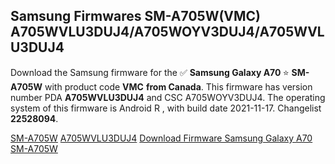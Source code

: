 <h2>Samsung Firmwares SM-A705W(VMC) A705WVLU3DUJ4/A705WOYV3DUJ4/A705WVLU3DUJ4</h2>
Download the Samsung firmware for the ✅ <strong>Samsung Galaxy A70 </strong> ⭐ <strong>SM-A705W</strong> with product code <strong>VMC</strong> <strong> from Canada</strong>. This firmware has version number PDA <strong>A705WVLU3DUJ4</strong> and CSC A705WOYV3DUJ4. The operating system of this firmware is Android R , with build date 2021-11-17. Changelist <strong>22528094</strong>.


[SM-A705W](https://samfirm.shop/samsung/model/SM-A705W)
[A705WVLU3DUJ4](https://samfirm.shop/samsung/pda/A705WVLU3DUJ4)
[Download Firmware Samsung Galaxy A70 SM-A705W](https://samfirm.shop/samsung/firmware/474751)
